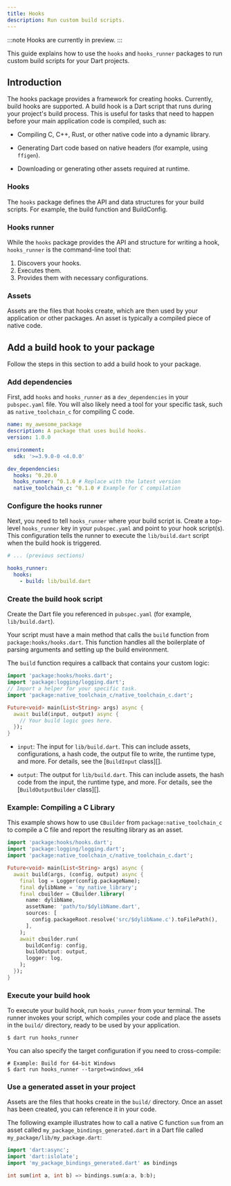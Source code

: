 ```yaml
---
title: Hooks
description: Run custom build scripts.
---
```


:::note
Hooks are currently in preview.
:::

This guide explains how to use the `hooks` and
`hooks_runner` packages to run custom build scripts for your
Dart projects.

## Introduction

The hooks package provides a framework for creating hooks.
Currently, build hooks are supported. A build hook is a Dart
script that runs during your project's build process. This
is useful for tasks that need to happen before your
main application code is compiled, such as:

  * Compiling C, C++, Rust, or other native code into a
    dynamic library.

  * Generating Dart code based on native headers
    (for example, using `ffigen`).

  * Downloading or generating other assets required at
    runtime.

### Hooks

The `hooks` package defines the API and data structures for
your build scripts. For example, the build function and
BuildConfig.

### Hooks runner

While the `hooks` package provides the API and structure for
writing a hook, `hooks_runner` is the command-line tool
that:

1. Discovers your hooks.
2. Executes them.
3. Provides them with necessary configurations.

### Assets

Assets are the files that hooks create, which are then used
by your application or other packages. An asset is typically
a compiled piece of native code.

## Add a build hook to your package

Follow the steps in this section to add a build hook to your
package.

### Add dependencies

First, add `hooks` and `hooks_runner` as a `dev_dependencies`
in your `pubspec.yaml` file. You will also likely need a
tool for your specific task, such as `native_toolchain_c`
for compiling C code.

```yaml title="pubspec.yaml"
name: my_awesome_package
description: A package that uses build hooks.
version: 1.0.0

environment:
  sdk: '>=3.9.0-0 <4.0.0'

dev_dependencies:
  hooks: ^0.20.0
  hooks_runner: ^0.1.0 # Replace with the latest version
  native_toolchain_c: ^0.1.0 # Example for C compilation
 ```

### Configure the hooks runner

Next, you need to tell `hooks_runner` where your
build script is. Create a top-level `hooks_runner` key in
your `pubspec.yaml` and point to your hook script(s).
This configuration tells the runner to execute the
`lib/build.dart` script when the build hook is triggered.

```yaml title="pubspec.yaml"
# ... (previous sections)

hooks_runner:
  hooks:
    - build: lib/build.dart
```

### Create the build hook script

Create the Dart file you referenced in `pubspec.yaml`
(for example, `lib/build.dart`).

Your script must have a main method that calls the
`build` function from `package:hooks/hooks.dart`.
This function handles all the boilerplate of parsing
arguments and setting up the build environment.

The `build` function requires a callback that contains your
custom logic: 

```dart title="lib/build.dart"
import 'package:hooks/hooks.dart';
import 'package:logging/logging.dart';
// Import a helper for your specific task.
import 'package:native_toolchain_c/native_toolchain_c.dart';

Future<void> main(List<String> args) async {
  await build(input, output) async {
    // Your build logic goes here.
  });
}
```

* `input`: The input for `lib/build.dart`. This can include
  assets, configurations, a hash code, the output file to
  write, the runtime type, and more. For details, see
  the [`BuildInput` class][].

* `output`: The output for `lib/build.dart`. This can
  include assets, the hash code from the input, the
  runtime type, and more. For details, see the
  [`BuildOutputBuilder` class][].

### Example: Compiling a C Library

This example shows how to use `CBuilder` from
`package:native_toolchain_c` to compile a C file
and report the resulting library as an asset.

```dart title="lib/build.dart"
import 'package:hooks/hooks.dart';
import 'package:logging/logging.dart';
import 'package:native_toolchain_c/native_toolchain_c.dart';

Future<void> main(List<String> args) async {
  await build(args, (config, output) async {
    final log = Logger(config.packageName);
    final dylibName = 'my_native_library';
    final cbuilder = CBuilder.library(
      name: dylibName,
      assetName: 'path/to/$dylibName.dart',
      sources: [
        config.packageRoot.resolve('src/$dylibName.c').toFilePath(),
      ],
    );
    await cbuilder.run(
      buildConfig: config,
      buildOutput: output,
      logger: log,
    );
  });
}
```

### Execute your build hook

To execute your build hook, run `hooks_runner` from your
terminal. The runner invokes your script, which
compiles your code and place the assets in the
`build/` directory, ready to be used by your application.

```console
$ dart run hooks_runner
```

You can also specify the target configuration if you need
to cross-compile:

```console
# Example: Build for 64-bit Windows
$ dart run hooks_runner --target=windows_x64
```

### Use a generated asset in your project

Assets are the files that hooks create in the
`build/` directory. Once an asset has been created,
you can reference it in your code.

The following example illustrates how to call a native
C function `sum` from an asset called
`my_package_bindings_generated.dart` in a Dart file called
`my_package/lib/my_package.dart`:

```dart title="my_package/lib/my_package.dart"
import 'dart:async';
import 'dart:islolate';
import 'my_package_bindings_generated.dart' as bindings

int sum(int a, int b) => bindings.sum(a:a, b:b);
```
